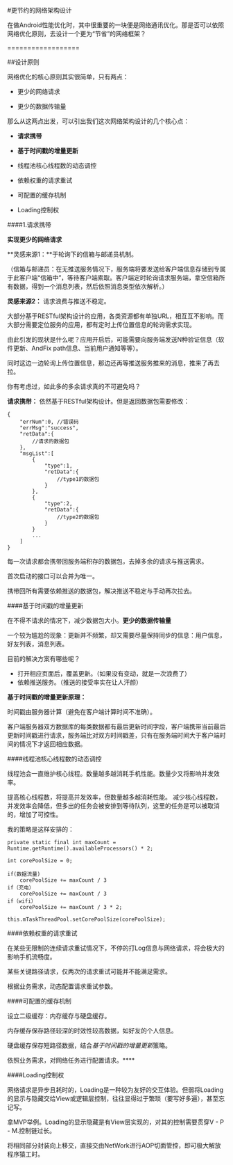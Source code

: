 #更节约的网络架构设计


在做Android性能优化时，其中很重要的一块便是网络通讯优化。那是否可以依照网络优化原则，去设计一个更为“节省”的网络框架？

==================


##设计原则

网络优化的核心原则其实很简单，只有两点：

 - 更少的网络请求
 
 - 更少的数据传输量
 
 那么从这两点出发，可以引出我们这次网络架构设计的几个核心点：
 
 - **请求携带**
 
 - **基于时间戳的增量更新**
 
 - 线程池核心线程数的动态调控
 
 - 依赖权重的请求重试
 
 - 可配置的缓存机制
 
 - Loading控制权
 
 
 
####1.请求携带

**实现更少的网络请求**

**灵感来源1：**于轮询下的信箱与邮递员机制。

（信箱与邮递员：在无推送服务情况下，服务端将要发送给客户端信息存储到专属于此客户端“信箱中”，等待客户端索取。客户端定时轮询请求服务端，拿空信箱所有数据，得到一个消息列表，然后依照消息类型依次解析。）

**灵感来源2：** 请求浪费与推送不稳定。

大部分基于RESTful架构设计的应用，各类资源都有单独URL，相互互不影响。而大部分需要定位服务的应用，都有定时上传位置信息的轮询需求实现。

由此引发的现状是什么呢？应用开启后，可能需要向服务端发送N种验证信息（软件更新、AndFix path信息、当前用户通知等等）。

同时这边一边轮询上传位置信息，那边还再等推送服务推来的消息，推来了再去拉。

你有考虑过，如此多的多余请求真的不可避免吗？

**请求携带：** 依然基于RESTful架构设计。但是返回数据包需要修改：

	{
		"errNum":0, //错误码
		"errMsg":"success",
		"retData":{
			//请求的数据包
		},
		"msgList":[
			{
				"type":1,
				"retData":{
					//type1的数据包
				}
			},
			{
				"type":2,
				"retData":{
					//type2的数据包
				}
			}
			...
		]
	}


每一次请求都会携带回服务端积存的数据包，去掉多余的请求与推送需求。

首次启动的接口可以合并为唯一。

携带回所有需要依赖推送的数据包，解决推送不稳定与手动再次拉去。


####基于时间戳的增量更新

在不得不请求的情况下，减少数据包大小。**更少的数据传输量**

一个较为尴尬的现象：更新并不频繁，却又需要尽量保持同步的信息：用户信息，好友列表，消息列表。

目前的解决方案有哪些呢？

- 打开相应页面后，覆盖更新。（如果没有变动，就是一次浪费了）
- 依赖推送服务。（推送的接受率实在让人汗颜）

**基于时间戳的增量更新原理：**

时间戳由服务器计算（避免在客户端计算时间不准确）。

客户端服务器双方数据库的每类数据都有最后更新时间字段，客户端携带当前最后更新时间戳进行请求，服务端比对双方时间戳差，只有在服务端时间大于客户端时间的情况下才返回相应数据。


####线程池核心线程数的动态调控

线程池会一直维护核心线程。数量越多越消耗手机性能。数量少又将影响并发效率。

提高核心线程数，将提高并发效率，但数量越多越消耗性能。
减少核心线程数，并发效率会降低，但多出的任务会被安排到等待队列，这里的任务是可以被取消的，增加了可控性。

我的策略是这样安排的：

	private static final int maxCount = Runtime.getRuntime().availableProcessors() * 2;

	int corePoolSize = 0;
	
	if(数据流量)
		corePoolSize += maxCount / 3 
	if（充电）
		corePoolSize += maxCount / 3 
	if（wifi）
		corePoolSize += maxCount / 3 * 2;
		
	this.mTaskThreadPool.setCorePoolSize(corePoolSize);



####依赖权重的请求重试

在某些无限制的连续请求重试情况下，不停的打Log信息与网络请求，将会极大的影响手机流畅度。

某些关键路径请求，仅两次的请求重试可能并不能满足需求。

根据业务需求，动态配置请求重试参数。


####可配置的缓存机制

设立二级缓存：内存缓存与硬盘缓存。

内存缓存保存路径较深的时效性较高数据，如好友的个人信息。

硬盘缓存保存短路径数据，结合*基于时间戳的增量更新*策略。

依照业务需求，对网络任务进行配置请求。****


####Loading控制权

网络请求是异步且耗时的，Loading是一种较为友好的交互体验。但弱将Loading的显示与隐藏交给View或逻辑层控制，往往显得过于繁琐（要写好多遍），甚至忘记写。

拿MVP举例。Loading的显示隐藏是有View层实现的，对其的控制需要贯穿V - P - M.控制链过长。

将相同部分封装向上移交，直接交由NetWork进行AOP切面管控，即可极大解放程序猿工时。












